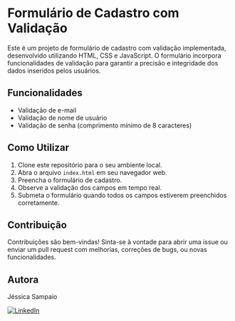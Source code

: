 # Formulário de Cadastro com Validação

Este é um projeto de formulário de cadastro com validação implementada, desenvolvido utilizando HTML, CSS e JavaScript. O formulário incorpora funcionalidades de validação para garantir a precisão e integridade dos dados inseridos pelos usuários.

## Funcionalidades

- Validação de e-mail
- Validação de nome de usuário
- Validação de senha (comprimento mínimo de 8 caracteres)

## Como Utilizar

1. Clone este repositório para o seu ambiente local.
2. Abra o arquivo `index.html` em seu navegador web.
3. Preencha o formulário de cadastro.
4. Observe a validação dos campos em tempo real.
5. Submeta o formulário quando todos os campos estiverem preenchidos corretamente.

## Contribuição

Contribuições são bem-vindas! Sinta-se à vontade para abrir uma issue ou enviar um pull request com melhorias, correções de bugs, ou novas funcionalidades.

## Autora

Jéssica Sampaio

[![LinkedIn](https://img.shields.io/badge/-LinkedIn-0077B5?style=flat-square&logo=linkedin&logoColor=white)](https://www.linkedin.com/in/jessicasamppaio)
